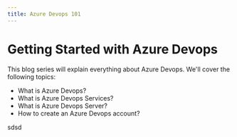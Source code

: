 ```yaml
---
title: Azure Devops 101
---
```


# Getting Started with Azure Devops

This blog series will explain everything about Azure Devops. We'll cover the following topics:

- What is Azure Devops?
- What is Azure Devops Services?
- What is Azure Devops Server?
- How to create an Azure Devops account?


sdsd